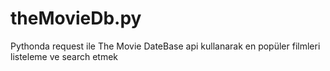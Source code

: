 # theMovieDb.py

Pythonda request ile The Movie DateBase api kullanarak en popüler filmleri listeleme ve search etmek
